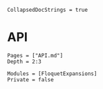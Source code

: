 ```@meta
CollapsedDocStrings = true
```

# API

```@contents
Pages = ["API.md"]
Depth = 2:3
```

```@autodocs
Modules = [FloquetExpansions]
Private = false
```